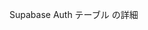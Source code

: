 <!--
title:   Supabase Auth テーブル の詳細
tags:    PostgreSQL,Supabase,auth
id:      7f65f732ecbafbd5cb00
private: true
-->
Supabase Auth テーブル の詳細